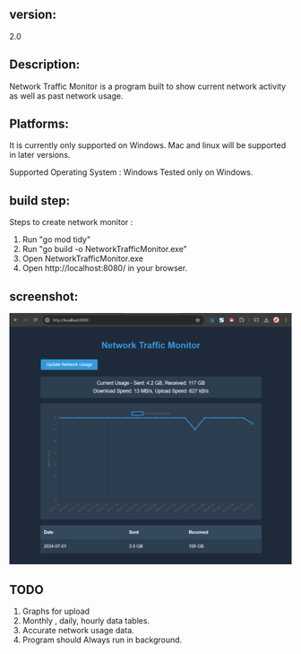 ## version: 
2.0

## Description:
Network Traffic Monitor is a program built to show current network activity as well as past network usage.


## Platforms:
It is currently only supported on Windows. Mac and linux
will be supported in later versions.

Supported Operating System : Windows
Tested only on Windows.

## build step:

Steps to create network monitor : 

1. Run "go mod tidy"
2. Run "go build -o NetworkTrafficMonitor.exe"
3. Open NetworkTrafficMonitor.exe
4. Open http://localhost:8080/ in your browser.

## screenshot:

![screenshot](image-1.png)


## TODO
1. Graphs for upload
2. Monthly , daily, hourly data tables. 
3. Accurate network usage data.
4. Program should Always run in background. 